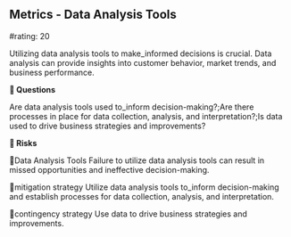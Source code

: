 

## Metrics - Data Analysis Tools

#rating: 20


Utilizing data analysis tools to make_informed decisions is crucial. Data analysis can provide insights into customer behavior, market trends, and business performance.

**💭 Questions**

Are data analysis tools used to_inform decision-making?;Are there processes in place for data collection, analysis, and interpretation?;Is data used to drive business strategies and improvements?

**🚨 Risks**

🚨Data Analysis Tools
Failure to utilize data analysis tools can result in missed opportunities and ineffective decision-making.

🚨mitigation strategy
Utilize data analysis tools to_inform decision-making and establish processes for data collection, analysis, and interpretation.

🚨contingency strategy
Use data to drive business strategies and improvements.




